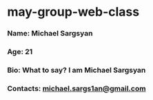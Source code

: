 # may-group-web-class

### Name: Michael Sargsyan
### Age: 21
### Bio: What to say? I am Michael Sargsyan
### Contacts: michael.sargs1an@gmail.com
